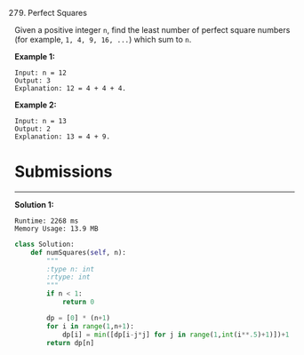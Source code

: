 279. Perfect Squares

Given a positive integer `n`, find the least number of perfect square numbers (for example, `1, 4, 9, 16, ...`) which sum to `n`.

**Example 1:**
```
Input: n = 12
Output: 3 
Explanation: 12 = 4 + 4 + 4.
```

**Example 2:**
```
Input: n = 13
Output: 2
Explanation: 13 = 4 + 9.
```

# Submissions
---
**Solution 1:**
```
Runtime: 2268 ms
Memory Usage: 13.9 MB
```
```python
class Solution:
    def numSquares(self, n):
        """
        :type n: int
        :rtype: int
        """
        if n < 1:
            return 0

        dp = [0] * (n+1)
        for i in range(1,n+1):
            dp[i] = min([dp[i-j*j] for j in range(1,int(i**.5)+1)])+1
        return dp[n]
```